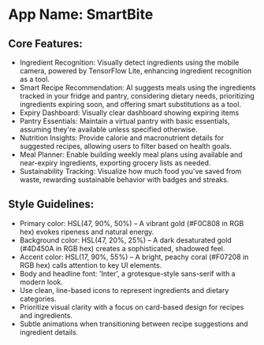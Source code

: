 # **App Name**: SmartBite

## Core Features:

- Ingredient Recognition: Visually detect ingredients using the mobile camera, powered by TensorFlow Lite, enhancing ingredient recognition as a tool.
- Smart Recipe Recommendation: AI suggests meals using the ingredients tracked in your fridge and pantry, considering dietary needs, prioritizing ingredients expiring soon, and offering smart substitutions as a tool.
- Expiry Dashboard: Visually clear dashboard showing expiring items
- Pantry Essentials: Maintain a virtual pantry with basic essentials, assuming they're available unless specified otherwise.
- Nutrition Insights: Provide calorie and macronutrient details for suggested recipes, allowing users to filter based on health goals.
- Meal Planner: Enable building weekly meal plans using available and near-expiry ingredients, exporting grocery lists as needed.
- Sustainability Tracking: Visualize how much food you've saved from waste, rewarding sustainable behavior with badges and streaks.

## Style Guidelines:

- Primary color: HSL(47, 90%, 50%) – A vibrant gold (#F0C808 in RGB hex) evokes ripeness and natural energy.
- Background color: HSL(47, 20%, 25%) – A dark desaturated gold (#4D450A in RGB hex) creates a sophisticated, shadowed feel.
- Accent color: HSL(17, 90%, 55%) – A bright, peachy coral (#F07208 in RGB hex) calls attention to key UI elements.
- Body and headline font: 'Inter', a grotesque-style sans-serif with a modern look.
- Use clean, line-based icons to represent ingredients and dietary categories.
- Prioritize visual clarity with a focus on card-based design for recipes and ingredients.
- Subtle animations when transitioning between recipe suggestions and ingredient details.